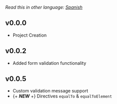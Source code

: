 _Read this in other language: [Spanish](https://gitlab.com/von-development-studio/angular-libraries-source/form-validation/blob/master/CHANGELOG.es.md)_

## v0.0.0
* Project Creation

## v0.0.2
* Added form validation functionality

## v0.0.5
* Custom validation message support
* {+ _**NEW**_ +} Directives `equalTo` & `equalToElement`
